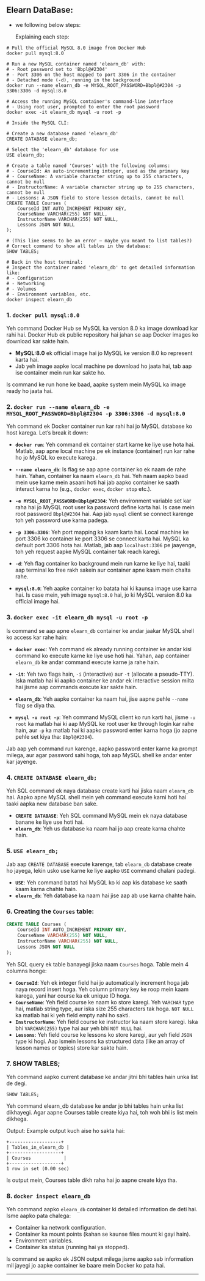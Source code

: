 ## Elearn DataBase:
- we following below steps:

  Explaining each step:

```
# Pull the official MySQL 8.0 image from Docker Hub
docker pull mysql:8.0

# Run a new MySQL container named 'elearn_db' with:
# - Root password set to 'Bbpl@#2304'
# - Port 3306 on the host mapped to port 3306 in the container
# - Detached mode (-d), running in the background
docker run --name elearn_db -e MYSQL_ROOT_PASSWORD=Bbpl@#2304 -p 3306:3306 -d mysql:8.0

# Access the running MySQL container's command-line interface
# - Using root user, prompted to enter the root password
docker exec -it elearn_db mysql -u root -p

# Inside the MySQL CLI:

# Create a new database named 'elearn_db'
CREATE DATABASE elearn_db;

# Select the 'elearn_db' database for use
USE elearn_db;

# Create a table named 'Courses' with the following columns:
# - CourseId: An auto-incrementing integer, used as the primary key
# - CourseName: A variable character string up to 255 characters, cannot be null
# - InstructorName: A variable character string up to 255 characters, cannot be null
# - Lessons: A JSON field to store lesson details, cannot be null
CREATE TABLE Courses (
    CourseId INT AUTO_INCREMENT PRIMARY KEY,
    CourseName VARCHAR(255) NOT NULL,
    InstructorName VARCHAR(255) NOT NULL,
    Lessons JSON NOT NULL
);

# (This line seems to be an error — maybe you meant to list tables?)
# Correct command to show all tables in the database:
SHOW TABLES;

# Back in the host terminal:
# Inspect the container named 'elearn_db' to get detailed information like:
# - Configuration
# - Networking
# - Volumes
# - Environment variables, etc.
docker inspect elearn_db
```


### 1. **`docker pull mysql:8.0`**

Yeh command Docker Hub se MySQL ka version 8.0 ka image download kar rahi hai. Docker Hub ek public repository hai jahan se aap Docker images ko download kar sakte hain.

- **MySQL:8.0** ek official image hai jo MySQL ke version 8.0 ko represent karta hai. 
- Jab yeh image aapke local machine pe download ho jaata hai, tab aap ise container mein run kar sakte ho.

Is command ke run hone ke baad, aapke system mein MySQL ka image ready ho jaata hai.

### 2. **`docker run --name elearn_db -e MYSQL_ROOT_PASSWORD=Bbpl@#2304 -p 3306:3306 -d mysql:8.0`**

Yeh command ek Docker container run kar rahi hai jo MySQL database ko host karega. Let’s break it down:

- **`docker run`**: Yeh command ek container start karne ke liye use hota hai. Matlab, aap apne local machine pe ek instance (container) run kar rahe ho jo MySQL ko execute karega.
  
- **`--name elearn_db`**: Is flag se aap apne container ko ek naam de rahe hain. Yahan, container ka naam `elearn_db` hai. Yeh naam aapko baad mein use karne mein asaani hoti hai jab aapko container ke saath interact karna ho (e.g., `docker exec`, `docker stop` etc.).

- **`-e MYSQL_ROOT_PASSWORD=Bbpl@#2304`**: Yeh environment variable set kar raha hai jo MySQL root user ka password define karta hai. Is case mein root password `Bbpl@#2304` hai. Aap jab `mysql` client se connect karenge toh yeh password use karna padega.

- **`-p 3306:3306`**: Yeh port mapping ka kaam karta hai. Local machine ke port 3306 ko container ke port 3306 se connect karta hai. MySQL ka default port 3306 hota hai. Matlab, jab aap `localhost:3306` pe jaayenge, toh yeh request aapke MySQL container tak reach karegi.

- **`-d`**: Yeh flag container ko background mein run karne ke liye hai, taaki aap terminal ko free rakh sakein aur container apne kaam mein chalta rahe.

- **`mysql:8.0`**: Yeh aapke container ko batata hai ki kaunsa image use karna hai. Is case mein, yeh image `mysql:8.0` hai, jo ki MySQL version 8.0 ka official image hai.

### 3. **`docker exec -it elearn_db mysql -u root -p`**

Is command se aap apne `elearn_db` container ke andar jaakar MySQL shell ko access kar rahe hain:

- **`docker exec`**: Yeh command ek already running container ke andar kisi command ko execute karne ke liye use hoti hai. Yahan, aap container `elearn_db` ke andar command execute karne ja rahe hain.
  
- **`-it`**: Yeh two flags hain, `-i` (interactive) aur `-t` (allocate a pseudo-TTY). Iska matlab hai ki aapko container ke andar ek interactive session milta hai jisme aap commands execute kar sakte hain.

- **`elearn_db`**: Yeh aapke container ka naam hai, jise aapne pehle `--name` flag se diya tha.

- **`mysql -u root -p`**: Yeh command MySQL client ko run karti hai, jisme `-u root` ka matlab hai ki aap MySQL ke root user ke through login kar rahe hain, aur `-p` ka matlab hai ki aapko password enter karna hoga (jo aapne pehle set kiya tha: `Bbpl@#2304`).

Jab aap yeh command run karenge, aapko password enter karne ka prompt milega, aur agar password sahi hoga, toh aap MySQL shell ke andar enter kar jayenge.

### 4. **`CREATE DATABASE elearn_db;`**

Yeh SQL command ek naya database create karti hai jiska naam `elearn_db` hai. Aapko apne MySQL shell mein yeh command execute karni hoti hai taaki aapka new database ban sake.

- **`CREATE DATABASE`**: Yeh SQL command MySQL mein ek naya database banane ke liye use hoti hai.
- **`elearn_db`**: Yeh us database ka naam hai jo aap create karna chahte hain.

### 5. **`USE elearn_db;`**

Jab aap `CREATE DATABASE` execute karenge, tab `elearn_db` database create ho jayega, lekin usko use karne ke liye aapko `USE` command chalani padegi.

- **`USE`**: Yeh command batati hai MySQL ko ki aap kis database ke saath kaam karna chahte hain.
- **`elearn_db`**: Yeh database ka naam hai jise aap ab use karna chahte hain.

### 6. **Creating the `Courses` table:**

```sql
CREATE TABLE Courses (
    CourseId INT AUTO_INCREMENT PRIMARY KEY,
    CourseName VARCHAR(255) NOT NULL,
    InstructorName VARCHAR(255) NOT NULL,
    Lessons JSON NOT NULL
);
```

Yeh SQL query ek table banayegi jiska naam `Courses` hoga. Table mein 4 columns honge:

- **`CourseId`**: Yeh ek integer field hai jo automatically increment hoga jab naya record insert hoga. Yeh column primary key ke roop mein kaam karega, yani har course ka ek unique ID hoga.
- **`CourseName`**: Yeh field course ke naam ko store karegi. Yeh `VARCHAR` type hai, matlab string type, aur iska size 255 characters tak hoga. `NOT NULL` ka matlab hai ki yeh field empty nahi ho sakti.
- **`InstructorName`**: Yeh field course ke instructor ka naam store karegi. Iska bhi `VARCHAR(255)` type hai aur yeh bhi `NOT NULL` hai.
- **`Lessons`**: Yeh field course ke lessons ko store karegi, aur yeh field `JSON` type ki hogi. Aap ismein lessons ka structured data (like an array of lesson names or topics) store kar sakte hain.

### 7. SHOW TABLES;
Yeh command aapko current database ke andar jitni bhi tables hain unka list de degi.
```
SHOW TABLES;
```
Yeh command elearn_db database ke andar jo bhi tables hain unka list dikhayegi. Agar aapne Courses table create kiya hai, toh woh bhi is list mein dikhega.

Output:
Example output kuch aise ho sakta hai:

```
+-------------------+
| Tables_in_elearn_db |
+-------------------+
| Courses            |
+-------------------+
1 row in set (0.00 sec)
```
Is output mein, Courses table dikh raha hai jo aapne create kiya tha.

### 8. **`docker inspect elearn_db`**

Yeh command aapko `elearn_db` container ki detailed information de deti hai. Isme aapko pata chalega:
- Container ka network configuration.
- Container ka mount points (kahan se kaunse files mount ki gayi hain).
- Environment variables.
- Container ka status (running hai ya stopped).

Is command se aapko ek JSON output milega jisme aapko sab information mil jayegi jo aapke container ke baare mein Docker ko pata hai.

---
